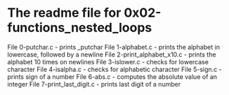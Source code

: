 # The readme file for 0x02-functions_nested_loops
File 0-putchar.c - prints _putchar
File 1-alphabet.c - prints the alphabet in lowercase, followed by a newline
File 2-print_alphabet_x10.c - prints the alphabet 10 times on newlines
File 3-islower.c - checks for lowercase character
File 4-isalpha.c - checks for alphabetic character
File 5-sign.c - prints sign of a number
File 6-abs.c - computes the absolute value of an integer
File 7-print_last_digit.c - prints last digit of a number
